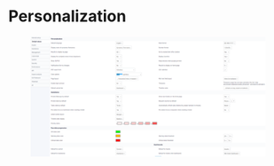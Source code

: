 # Personalization

<figure><img src="../../../../.gitbook/assets/image (1).png" alt=""><figcaption></figcaption></figure>
